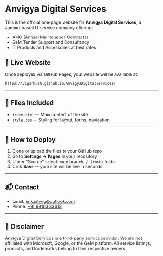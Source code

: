 # Anvigya Digital Services

This is the official one-page website for **Anvigya Digital Services**, a Jammu-based IT service company offering:

- AMC (Annual Maintenance Contracts)
- GeM Tender Support and Consultancy
- IT Products and Accessories at best rates

## 🔗 Live Website
Once deployed via GitHub Pages, your website will be available at:
```
https://vigankush.github.io/AnvigyaDigitalServices/
```

---

## 📁 Files Included
- `index.html` — Main content of the site
- `style.css` — Styling for layout, forms, navigation

---

## 🚀 How to Deploy
1. Clone or upload the files to your GitHub repo
2. Go to **Settings → Pages** in your repository
3. Under "Source" select: `main` branch, `/ (root)` folder
4. Click **Save** — your site will be live in seconds

---

## 📬 Contact
- Email: [ankushvig@outlook.com](mailto:ankushvig@outlook.com)
- Phone: [+91 99103 33613](tel:+919910333613)

---

## 📌 Disclaimer
Anvigya Digital Services is a third-party service provider. We are not affiliated with Microsoft, Google, or the GeM platform. All service listings, products, and trademarks belong to their respective owners.
